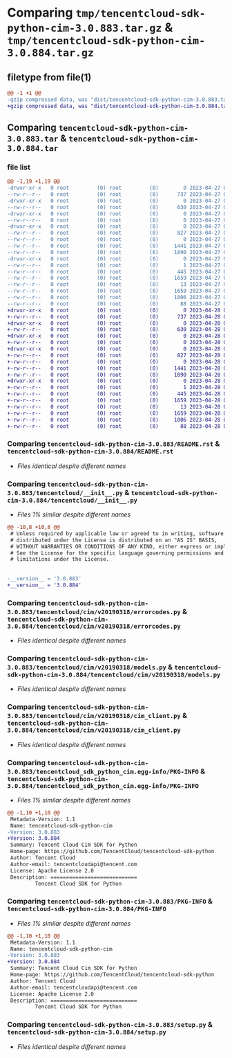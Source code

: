 # Comparing `tmp/tencentcloud-sdk-python-cim-3.0.883.tar.gz` & `tmp/tencentcloud-sdk-python-cim-3.0.884.tar.gz`

## filetype from file(1)

```diff
@@ -1 +1 @@
-gzip compressed data, was "dist/tencentcloud-sdk-python-cim-3.0.883.tar", last modified: Thu Apr 27 00:21:37 2023, max compression
+gzip compressed data, was "dist/tencentcloud-sdk-python-cim-3.0.884.tar", last modified: Fri Apr 28 02:08:44 2023, max compression
```

## Comparing `tencentcloud-sdk-python-cim-3.0.883.tar` & `tencentcloud-sdk-python-cim-3.0.884.tar`

### file list

```diff
@@ -1,19 +1,19 @@
-drwxr-xr-x   0 root         (0) root         (0)        0 2023-04-27 00:21:37.000000 tencentcloud-sdk-python-cim-3.0.883/
--rw-r--r--   0 root         (0) root         (0)      737 2023-04-27 00:21:37.000000 tencentcloud-sdk-python-cim-3.0.883/README.rst
-drwxr-xr-x   0 root         (0) root         (0)        0 2023-04-27 00:21:37.000000 tencentcloud-sdk-python-cim-3.0.883/tencentcloud/
--rw-r--r--   0 root         (0) root         (0)      630 2023-04-27 00:21:37.000000 tencentcloud-sdk-python-cim-3.0.883/tencentcloud/__init__.py
-drwxr-xr-x   0 root         (0) root         (0)        0 2023-04-27 00:21:37.000000 tencentcloud-sdk-python-cim-3.0.883/tencentcloud/cim/
--rw-r--r--   0 root         (0) root         (0)        0 2023-04-27 00:21:37.000000 tencentcloud-sdk-python-cim-3.0.883/tencentcloud/cim/__init__.py
-drwxr-xr-x   0 root         (0) root         (0)        0 2023-04-27 00:21:37.000000 tencentcloud-sdk-python-cim-3.0.883/tencentcloud/cim/v20190318/
--rw-r--r--   0 root         (0) root         (0)      827 2023-04-27 00:21:37.000000 tencentcloud-sdk-python-cim-3.0.883/tencentcloud/cim/v20190318/errorcodes.py
--rw-r--r--   0 root         (0) root         (0)        0 2023-04-27 00:21:37.000000 tencentcloud-sdk-python-cim-3.0.883/tencentcloud/cim/v20190318/__init__.py
--rw-r--r--   0 root         (0) root         (0)     1441 2023-04-27 00:21:37.000000 tencentcloud-sdk-python-cim-3.0.883/tencentcloud/cim/v20190318/models.py
--rw-r--r--   0 root         (0) root         (0)     1890 2023-04-27 00:21:37.000000 tencentcloud-sdk-python-cim-3.0.883/tencentcloud/cim/v20190318/cim_client.py
-drwxr-xr-x   0 root         (0) root         (0)        0 2023-04-27 00:21:37.000000 tencentcloud-sdk-python-cim-3.0.883/tencentcloud_sdk_python_cim.egg-info/
--rw-r--r--   0 root         (0) root         (0)        1 2023-04-27 00:21:37.000000 tencentcloud-sdk-python-cim-3.0.883/tencentcloud_sdk_python_cim.egg-info/dependency_links.txt
--rw-r--r--   0 root         (0) root         (0)      445 2023-04-27 00:21:37.000000 tencentcloud-sdk-python-cim-3.0.883/tencentcloud_sdk_python_cim.egg-info/SOURCES.txt
--rw-r--r--   0 root         (0) root         (0)     1659 2023-04-27 00:21:37.000000 tencentcloud-sdk-python-cim-3.0.883/tencentcloud_sdk_python_cim.egg-info/PKG-INFO
--rw-r--r--   0 root         (0) root         (0)       13 2023-04-27 00:21:37.000000 tencentcloud-sdk-python-cim-3.0.883/tencentcloud_sdk_python_cim.egg-info/top_level.txt
--rw-r--r--   0 root         (0) root         (0)     1659 2023-04-27 00:21:37.000000 tencentcloud-sdk-python-cim-3.0.883/PKG-INFO
--rw-r--r--   0 root         (0) root         (0)     1006 2023-04-27 00:21:37.000000 tencentcloud-sdk-python-cim-3.0.883/setup.py
--rw-r--r--   0 root         (0) root         (0)       88 2023-04-27 00:21:37.000000 tencentcloud-sdk-python-cim-3.0.883/setup.cfg
+drwxr-xr-x   0 root         (0) root         (0)        0 2023-04-28 02:08:44.000000 tencentcloud-sdk-python-cim-3.0.884/
+-rw-r--r--   0 root         (0) root         (0)      737 2023-04-28 02:08:44.000000 tencentcloud-sdk-python-cim-3.0.884/README.rst
+drwxr-xr-x   0 root         (0) root         (0)        0 2023-04-28 02:08:44.000000 tencentcloud-sdk-python-cim-3.0.884/tencentcloud/
+-rw-r--r--   0 root         (0) root         (0)      630 2023-04-28 02:08:44.000000 tencentcloud-sdk-python-cim-3.0.884/tencentcloud/__init__.py
+drwxr-xr-x   0 root         (0) root         (0)        0 2023-04-28 02:08:44.000000 tencentcloud-sdk-python-cim-3.0.884/tencentcloud/cim/
+-rw-r--r--   0 root         (0) root         (0)        0 2023-04-28 02:08:44.000000 tencentcloud-sdk-python-cim-3.0.884/tencentcloud/cim/__init__.py
+drwxr-xr-x   0 root         (0) root         (0)        0 2023-04-28 02:08:44.000000 tencentcloud-sdk-python-cim-3.0.884/tencentcloud/cim/v20190318/
+-rw-r--r--   0 root         (0) root         (0)      827 2023-04-28 02:08:44.000000 tencentcloud-sdk-python-cim-3.0.884/tencentcloud/cim/v20190318/errorcodes.py
+-rw-r--r--   0 root         (0) root         (0)        0 2023-04-28 02:08:44.000000 tencentcloud-sdk-python-cim-3.0.884/tencentcloud/cim/v20190318/__init__.py
+-rw-r--r--   0 root         (0) root         (0)     1441 2023-04-28 02:08:44.000000 tencentcloud-sdk-python-cim-3.0.884/tencentcloud/cim/v20190318/models.py
+-rw-r--r--   0 root         (0) root         (0)     1890 2023-04-28 02:08:44.000000 tencentcloud-sdk-python-cim-3.0.884/tencentcloud/cim/v20190318/cim_client.py
+drwxr-xr-x   0 root         (0) root         (0)        0 2023-04-28 02:08:44.000000 tencentcloud-sdk-python-cim-3.0.884/tencentcloud_sdk_python_cim.egg-info/
+-rw-r--r--   0 root         (0) root         (0)        1 2023-04-28 02:08:44.000000 tencentcloud-sdk-python-cim-3.0.884/tencentcloud_sdk_python_cim.egg-info/dependency_links.txt
+-rw-r--r--   0 root         (0) root         (0)      445 2023-04-28 02:08:44.000000 tencentcloud-sdk-python-cim-3.0.884/tencentcloud_sdk_python_cim.egg-info/SOURCES.txt
+-rw-r--r--   0 root         (0) root         (0)     1659 2023-04-28 02:08:44.000000 tencentcloud-sdk-python-cim-3.0.884/tencentcloud_sdk_python_cim.egg-info/PKG-INFO
+-rw-r--r--   0 root         (0) root         (0)       13 2023-04-28 02:08:44.000000 tencentcloud-sdk-python-cim-3.0.884/tencentcloud_sdk_python_cim.egg-info/top_level.txt
+-rw-r--r--   0 root         (0) root         (0)     1659 2023-04-28 02:08:44.000000 tencentcloud-sdk-python-cim-3.0.884/PKG-INFO
+-rw-r--r--   0 root         (0) root         (0)     1006 2023-04-28 02:08:44.000000 tencentcloud-sdk-python-cim-3.0.884/setup.py
+-rw-r--r--   0 root         (0) root         (0)       88 2023-04-28 02:08:44.000000 tencentcloud-sdk-python-cim-3.0.884/setup.cfg
```

### Comparing `tencentcloud-sdk-python-cim-3.0.883/README.rst` & `tencentcloud-sdk-python-cim-3.0.884/README.rst`

 * *Files identical despite different names*

### Comparing `tencentcloud-sdk-python-cim-3.0.883/tencentcloud/__init__.py` & `tencentcloud-sdk-python-cim-3.0.884/tencentcloud/__init__.py`

 * *Files 1% similar despite different names*

```diff
@@ -10,8 +10,8 @@
 # Unless required by applicable law or agreed to in writing, software
 # distributed under the License is distributed on an "AS IS" BASIS,
 # WITHOUT WARRANTIES OR CONDITIONS OF ANY KIND, either express or implied.
 # See the License for the specific language governing permissions and
 # limitations under the License.
 
 
-__version__ = '3.0.883'
+__version__ = '3.0.884'
```

### Comparing `tencentcloud-sdk-python-cim-3.0.883/tencentcloud/cim/v20190318/errorcodes.py` & `tencentcloud-sdk-python-cim-3.0.884/tencentcloud/cim/v20190318/errorcodes.py`

 * *Files identical despite different names*

### Comparing `tencentcloud-sdk-python-cim-3.0.883/tencentcloud/cim/v20190318/models.py` & `tencentcloud-sdk-python-cim-3.0.884/tencentcloud/cim/v20190318/models.py`

 * *Files identical despite different names*

### Comparing `tencentcloud-sdk-python-cim-3.0.883/tencentcloud/cim/v20190318/cim_client.py` & `tencentcloud-sdk-python-cim-3.0.884/tencentcloud/cim/v20190318/cim_client.py`

 * *Files identical despite different names*

### Comparing `tencentcloud-sdk-python-cim-3.0.883/tencentcloud_sdk_python_cim.egg-info/PKG-INFO` & `tencentcloud-sdk-python-cim-3.0.884/tencentcloud_sdk_python_cim.egg-info/PKG-INFO`

 * *Files 1% similar despite different names*

```diff
@@ -1,10 +1,10 @@
 Metadata-Version: 1.1
 Name: tencentcloud-sdk-python-cim
-Version: 3.0.883
+Version: 3.0.884
 Summary: Tencent Cloud Cim SDK for Python
 Home-page: https://github.com/TencentCloud/tencentcloud-sdk-python
 Author: Tencent Cloud
 Author-email: tencentcloudapi@tencent.com
 License: Apache License 2.0
 Description: ============================
         Tencent Cloud SDK for Python
```

### Comparing `tencentcloud-sdk-python-cim-3.0.883/PKG-INFO` & `tencentcloud-sdk-python-cim-3.0.884/PKG-INFO`

 * *Files 1% similar despite different names*

```diff
@@ -1,10 +1,10 @@
 Metadata-Version: 1.1
 Name: tencentcloud-sdk-python-cim
-Version: 3.0.883
+Version: 3.0.884
 Summary: Tencent Cloud Cim SDK for Python
 Home-page: https://github.com/TencentCloud/tencentcloud-sdk-python
 Author: Tencent Cloud
 Author-email: tencentcloudapi@tencent.com
 License: Apache License 2.0
 Description: ============================
         Tencent Cloud SDK for Python
```

### Comparing `tencentcloud-sdk-python-cim-3.0.883/setup.py` & `tencentcloud-sdk-python-cim-3.0.884/setup.py`

 * *Files identical despite different names*

